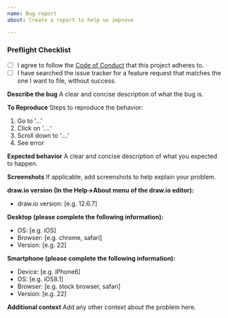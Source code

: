 ```yaml
---
name: Bug report
about: Create a report to help us improve

---
```


### Preflight Checklist
<!-- Please ensure you've completed the following steps by replacing [ ] with [x]-->

* [ ] I agree to follow the [Code of Conduct](https://github.com/jgraph/drawio/blob/master/CODE_OF_CONDUCT.md) that this project adheres to.
* [ ] I have searched the issue tracker for a feature request that matches the one I want to file, without success.

**Describe the bug**
A clear and concise description of what the bug is.

**To Reproduce**
Steps to reproduce the behavior:
1. Go to '...'
2. Click on '....'
3. Scroll down to '....'
4. See error

**Expected behavior**
A clear and concise description of what you expected to happen.

**Screenshots**
If applicable, add screenshots to help explain your problem.

**draw.io version (In the Help->About menu of the draw.io editor):**

- draw.io version: [e.g. 12.6.7]

**Desktop (please complete the following information):**
 - OS: [e.g. iOS]
 - Browser: [e.g. chrome, safari]
 - Version: [e.g. 22]

**Smartphone (please complete the following information):**
 - Device: [e.g. iPhone6]
 - OS: [e.g. iOS8.1]
 - Browser: [e.g. stock browser, safari]
 - Version: [e.g. 22]

**Additional context**
Add any other context about the problem here.
